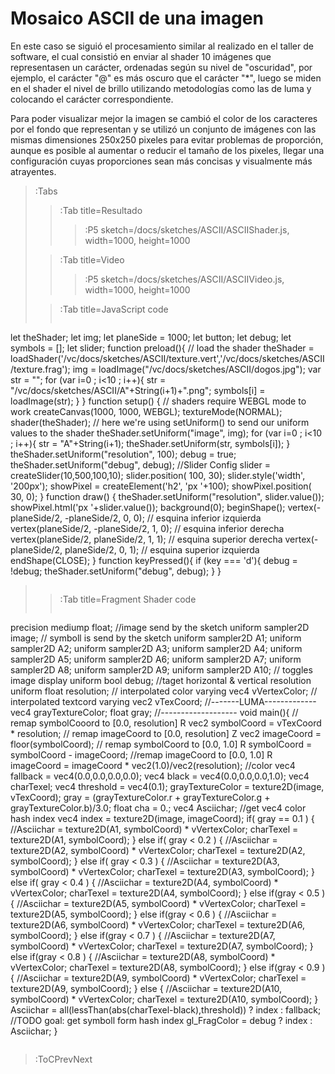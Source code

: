 # Mosaico ASCII de una imagen

En este caso se siguió el procesamiento similar al realizado en el taller de software, el cual consistió en enviar al shader 10 imágenes que representasen un carácter, ordenadas según su nivel de "oscuridad", por ejemplo, el carácter "@" es más oscuro que el carácter "*", luego se miden en el shader el nivel de brillo utilizando metodologías como las de luma y colocando el carácter correspondiente.

Para poder visualizar mejor la imagen se cambió el color de los caracteres por el fondo que representan y se utilizó un conjunto de imágenes con las mismas dimensiones 250x250 pixeles para evitar problemas de proporción, aunque es posible al aumentar o reducir el tamaño de los pixeles, llegar una configuración cuyas proporciones sean más concisas y visualmente más atrayentes.

> :Tabs
> > :Tab title=Resultado
> > >
> > > :P5 sketch=/docs/sketches/ASCII/ASCIIShader.js, width=1000, height=1000
> > 
>
> > :Tab title=Video
> > >
> > > :P5 sketch=/docs/sketches/ASCII/ASCIIVideo.js, width=1000, height=1000
>
> > :Tab title=JavaScript code
> >
> > ```js
let theShader;
let img;
let planeSide = 1000;
let button;
let debug;
let symbols = [];
let slider;
function preload(){
  // load the shader
  theShader = loadShader('/vc/docs/sketches/ASCII/texture.vert','/vc/docs/sketches/ASCII/texture.frag');
  img = loadImage("/vc/docs/sketches/ASCII/dogos.jpg");
  var str = "";
  for (var i=0 ; i<10 ; i++){
    str = "/vc/docs/sketches/ASCII/A"+String(i+1)+".png";
    symbols[i] = loadImage(str);
  }
}
function setup() {
  // shaders require WEBGL mode to work
  createCanvas(1000, 1000, WEBGL);
  textureMode(NORMAL);
  shader(theShader);
  // here we're using setUniform() to send our uniform values to the shader
  theShader.setUniform("image", img);
  for (var i=0 ; i<10 ; i++){
    str = "A"+String(i+1);
    theShader.setUniform(str, symbols[i]);
  }
  theShader.setUniform("resolution", 100);
  debug = true;
  theShader.setUniform("debug", debug);
  //Slider Config
  slider = createSlider(10,500,100,10);
  slider.position( 100, 30);
  slider.style('width', '200px');
  showPixel = createElement('h2', 'px '+100);
  showPixel.position( 30, 0);
}
function draw() {
  theShader.setUniform("resolution", slider.value());
  showPixel.html('px '+slider.value());
  background(0);
  beginShape();
  vertex(-planeSide/2, -planeSide/2, 0, 0); // esquina inferior izquierda
  vertex(planeSide/2, -planeSide/2, 1, 0); // esquina inferior derecha
  vertex(planeSide/2, planeSide/2, 1, 1); // esquina superior derecha
  vertex(-planeSide/2, planeSide/2, 0, 1); // esquina superior izquierda
  endShape(CLOSE);
}
function keyPressed(){
  if (key === 'd'){
    debug = !debug;
    theShader.setUniform("debug", debug);
  }
}
> > ```
>
> > :Tab title=Fragment Shader code
> > 
> >  ```glsl
precision mediump float;
//image send by the sketch
uniform sampler2D image;
// symboll is send by the sketch
uniform sampler2D A1;
uniform sampler2D A2;
uniform sampler2D A3;
uniform sampler2D A4;
uniform sampler2D A5;
uniform sampler2D A6;
uniform sampler2D A7;
uniform sampler2D A8;
uniform sampler2D A9;
uniform sampler2D A10;
// toggles image display
uniform bool debug;
//taget horizontal & vertical resolution
uniform float resolution;
// interpolated color
varying vec4 vVertexColor;
// interpolated textcord
varying vec2 vTexCoord;
//-------LUMA-------------
vec4 grayTextureColor;
float gray;
//-------------------
void main(){
  // remap symbolCooord to [0.0, resolution] R
  vec2 symbolCoord = vTexCoord * resolution;
  // remap imageCoord to [0.0, resolution] Z
  vec2 imageCoord = floor(symbolCoord);
  // remap symbolCoord to [0.0, 1.0] R
  symbolCoord = symbolCoord - imageCoord;
  //remap imageCoord to [0.0, 1.0] R
  imageCoord = imageCoord * vec2(1.0)/vec2(resolution);
  //color
  vec4 fallback = vec4(0.0,0.0,0.0,0.0);
  vec4 black = vec4(0.0,0.0,0.0,1.0);
  vec4 charTexel;
  vec4 threshold = vec4(0.1);
  grayTextureColor = texture2D(image, vTexCoord);
  gray =  (grayTextureColor.r + grayTextureColor.g + grayTextureColor.b)/3.0;
  float cha = 0.;
  vec4 Asciichar;
  //get vec4 color hash index
  vec4 index = texture2D(image, imageCoord);
 if( gray == 0.1 ) 
    {
        //Asciichar = texture2D(A1, symbolCoord) * vVertexColor;
        charTexel = texture2D(A1, symbolCoord);
    }
    else if( gray < 0.2 ) 
    {
        //Asciichar = texture2D(A2, symbolCoord) * vVertexColor;
        charTexel = texture2D(A2, symbolCoord);
    }
    else if( gray < 0.3 )
    {
        //Asciichar = texture2D(A3, symbolCoord) * vVertexColor;
        charTexel = texture2D(A3, symbolCoord);
    }
    else if( gray < 0.4 )
    {
        //Asciichar = texture2D(A4, symbolCoord) * vVertexColor;
        charTexel = texture2D(A4, symbolCoord);
    }
    else if(gray < 0.5 ) 
    {
        //Asciichar = texture2D(A5, symbolCoord) * vVertexColor;
        charTexel = texture2D(A5, symbolCoord);
    }
    else if(gray < 0.6 ) 
    {
        //Asciichar = texture2D(A6, symbolCoord) * vVertexColor;
        charTexel = texture2D(A6, symbolCoord);
    }
    else if(gray < 0.7 )
    {
        //Asciichar = texture2D(A7, symbolCoord) * vVertexColor;
        charTexel = texture2D(A7, symbolCoord);
    }
    else if(gray < 0.8 ) 
    {
        //Asciichar = texture2D(A8, symbolCoord) * vVertexColor;
        charTexel = texture2D(A8, symbolCoord);
    }
    else if(gray < 0.9 ) 
    {
        //Asciichar = texture2D(A9, symbolCoord) * vVertexColor;
        charTexel = texture2D(A9, symbolCoord);
    }
    else 
    {
        //Asciichar = texture2D(A10, symbolCoord) * vVertexColor;
        charTexel = texture2D(A10, symbolCoord);
    }
    Asciichar = all(lessThan(abs(charTexel-black),threshold)) ? index : fallback;
  //TODO goal: get symboll form hash index
  gl_FragColor = debug ? index : Asciichar;
}
> >  ```

> :ToCPrevNext